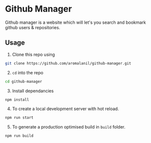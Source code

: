 # Github Manager

Github manager is a website which will let's you search and bookmark github users & repositories.


## Usage

1. Clone this repo using
```bash
git clone https://github.com/aromalanil/github-manager.git
```

2. `cd` into the repo
```bash
cd github-manager
```

3. Install dependancies
```bash
npm install
```

4. To create a local development server with hot reload.
```bash
npm run start
```

5. To generate a production optimised build in `build` folder.
```bash
npm run build
```
